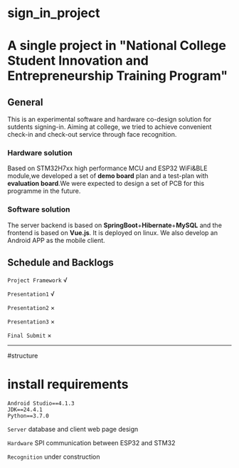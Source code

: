 # sign_in_project

# A single project in "National College Student Innovation and Entrepreneurship Training Program"

## General
This is an experimental software and hardware co-design solution for sutdents signing-in.
Aiming at college, we tried to achieve convenient check-in and check-out service through face recognition.

### Hardware solution
Based on STM32H7xx high performance MCU and ESP32 WiFi&BLE module,we developed a set of **demo board** plan and a test-plan with **evaluation board**.We were expected to design a set of PCB for this programme in the future.
### Software solution
The server backend is based on **SpringBoot**+**Hibernate**+**MySQL** and the frontend is based on **Vue.js**. It is deployed on linux. We also develop an Android APP as the mobile client.

## Schedule and Backlogs

`Project Framework` √

`Presentation1` √

`Presentation2` ×

`Presentation3` ×

`Final Submit` ×

****
#structure

# install requirements
    Android Studio==4.1.3
    JDK==24.4.1
    Python==3.7.0

`Server` database and client web page design

`Hardware` SPI communication between ESP32 and STM32

`Recognition` under construction